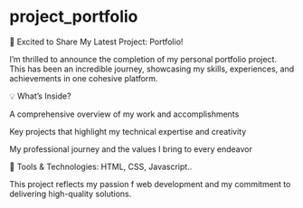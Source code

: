 # project_portfolio
🚀 Excited to Share My Latest Project: Portfolio!

I’m thrilled to announce the completion of my personal portfolio project. This has been an incredible journey, showcasing my skills, experiences, and achievements in one cohesive platform.

💡 What’s Inside?

A comprehensive overview of my work and accomplishments

Key projects that highlight my technical expertise and creativity

My professional journey and the values I bring to every endeavor


🔧 Tools & Technologies:
             HTML, CSS, Javascript..

This project reflects my passion f web development and my commitment to delivering high-quality solutions.

